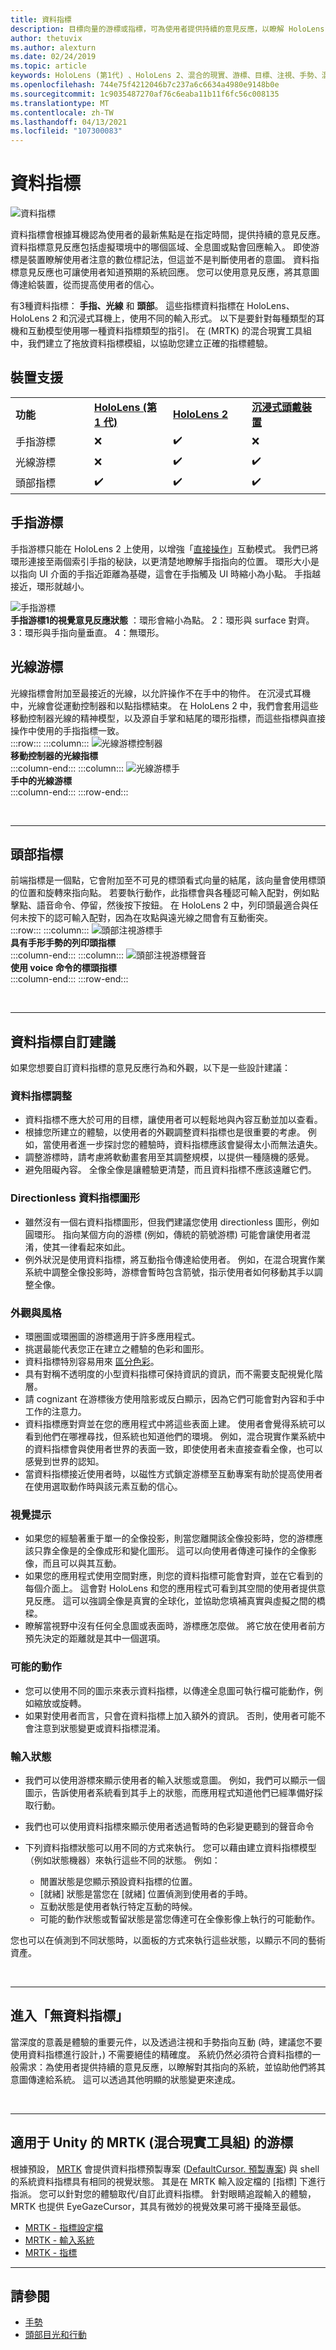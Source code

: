 ```yaml
---
title: 資料指標
description: 目標向量的游標或指標，可為使用者提供持續的意見反應，以瞭解 HoloLens 對其意圖的瞭解程度。
author: thetuvix
ms.author: alexturn
ms.date: 02/24/2019
ms.topic: article
keywords: HoloLens (第1代) 、HoloLens 2、混合的現實、游標、目標、注視、手勢、混合現實耳機、windows Mixed Reality 耳機、虛擬實境耳機、HoloLens、MRTK、混合現實工具組、放射片、輸入
ms.openlocfilehash: 744e75f4212046b7c237a6c6634a4980e9148b0e
ms.sourcegitcommit: 1c9035487270af76c6eaba11b11f6fc56c008135
ms.translationtype: MT
ms.contentlocale: zh-TW
ms.lasthandoff: 04/13/2021
ms.locfileid: "107300083"
---
```

# <a name="cursors"></a>資料指標

![資料指標](images/UX_Hero_Cursor.jpg)

資料指標會根據耳機認為使用者的最新焦點是在指定時間，提供持續的意見反應。 資料指標意見反應包括虛擬環境中的哪個區域、全息圖或點會回應輸入。 即使游標是裝置瞭解使用者注意的數位標記法，但這並不是判斷使用者的意圖。 資料指標意見反應也可讓使用者知道預期的系統回應。 您可以使用意見反應，將其意圖傳達給裝置，從而提高使用者的信心。

有3種資料指標： **手指、光線** 和 **頭部**。 這些指標資料指標在 HoloLens、HoloLens 2 和沉浸式耳機上，使用不同的輸入形式。 以下是要針對每種類型的耳機和互動模型使用哪一種資料指標類型的指引。 在 (MRTK) 的混合現實工具組中，我們建立了拖放資料指標模組，以協助您建立正確的指標體驗。

## <a name="device-support"></a>裝置支援

<table>
    <colgroup>
    <col width="25%" />
    <col width="25%" />
    <col width="25%" />
    <col width="25%" />
    </colgroup>
    <tr>
        <td><strong>功能</strong></td>
        <td><a href="/hololens/hololens1-hardware"><strong>HoloLens (第 1 代)</strong></a></td>
        <td><a href="https://docs.microsoft.com/hololens/hololens2-hardware"><strong>HoloLens 2</strong></td>
        <td><a href="../discover/immersive-headset-hardware-details.md"><strong>沉浸式頭戴裝置</strong></a></td>
    </tr>
     <tr>
        <td>手指游標</td>
        <td>❌</td>
        <td>✔️</td>
        <td>❌</td>
    </tr>
     <tr>
        <td>光線游標</td>
        <td>❌</td>
        <td>✔️</td>
        <td>✔️</td>
    </tr>
    <tr>
        <td>頭部指標</td>
        <td>✔️</td>
        <td>✔️</td>
        <td>✔️</td>
    </tr>
</table>

## <a name="finger-cursor"></a>手指游標

手指游標只能在 HoloLens 2 上使用，以增強「[直接操作](direct-manipulation.md)」互動模式。 我們已將環形連接至兩個索引手指的秘訣，以更清楚地瞭解手指指向的位置。 環形大小是以指向 UI 介面的手指近距離為基礎，這會在手指觸及 UI 時縮小為小點。 手指越接近，環形就越小。 <br>

![手指游標](images/finger-cursor.png)<br>
**手指游標1的視覺意見反應狀態** ：環形會縮小為點。 2：環形與 surface 對齊。 3：環形與手指向量垂直。 4：無環形。

## <a name="ray-cursor"></a>光線游標

光線指標會附加至最接近的光線，以允許操作不在手中的物件。 在沉浸式耳機中，光線會從運動控制器和以點指標結束。 在 HoloLens 2 中，我們會套用這些移動控制器光線的精神模型，以及源自手掌和結尾的環形指標，而這些指標與直接操作中使用的手指指標一致。 <br>
:::row:::
    :::column:::
        ![光線游標控制器](images/ray-cursor-controller.png)<br>
        **移動控制器的光線指標**<br>
    :::column-end:::
    :::column:::
        ![光線游標手](images/ray-cursor-hand.png)<br>
        **手中的光線游標**<br>
    :::column-end:::
:::row-end:::

<br>

---

## <a name="head-gaze-cursor"></a>頭部指標

前端指標是一個點，它會附加至不可見的標頭看式向量的結尾，該向量會使用標頭的位置和旋轉來指向點。 若要執行動作，此指標會與各種認可輸入配對，例如點擊點、語音命令、停留，然後按下按鈕。 在 HoloLens 2 中，列印頭最適合與任何未按下的認可輸入配對，因為在攻點與遠光線之間會有互動衝突。 <br>
:::row:::
    :::column:::
        ![頭部注視游標手](images/head-gaze-cursor-hand.png)<br>
        **具有手形手勢的列印頭指標**<br>
    :::column-end:::
    :::column:::
        ![頭部注視游標聲音](images/head-gaze-cursor-voice.png)<br>
        **使用 voice 命令的標頭指標**<br>
    :::column-end:::
:::row-end:::

<br>

---

## <a name="cursor-customization-recommendations"></a>資料指標自訂建議

如果您想要自訂資料指標的意見反應行為和外觀，以下是一些設計建議：

### <a name="cursor-scale"></a>資料指標調整

* 資料指標不應大於可用的目標，讓使用者可以輕鬆地與內容互動並加以查看。
* 根據您所建立的體驗，以使用者的外觀調整資料指標也是很重要的考慮。 例如，當使用者進一步探討您的體驗時，資料指標應該會變得太小而無法遺失。
* 調整游標時，請考慮將軟動畫套用至其調整規模，以提供一種隨機的感覺。
* 避免阻礙內容。 全像全像是讓體驗更清楚，而且資料指標不應該遠離它們。

### <a name="directionless-cursor-shape"></a>Directionless 資料指標圖形

* 雖然沒有一個右資料指標圖形，但我們建議您使用 directionless 圖形，例如圓環形。 指向某個方向的游標 (例如，傳統的箭號游標) 可能會讓使用者混淆，使其一律看起來如此。
* 例外狀況是使用資料指標，將互動指令傳達給使用者。 例如，在混合現實作業系統中調整全像投影時，游標會暫時包含箭號，指示使用者如何移動其手以調整全像。

### <a name="look-and-feel"></a>外觀與風格

* 環圈圖或環圈圖的游標適用于許多應用程式。
* 挑選最能代表您正在建立之體驗的色彩和圖形。
* 資料指標特別容易用來 [區分色彩](../develop/platform-capabilities-and-apis/hologram-stability.md#color-separation)。
* 具有對稱不透明度的小型資料指標可保持資訊的資訊，而不需要支配視覺化階層。
* 請 cognizant 在游標後方使用陰影或反白顯示，因為它們可能會對內容和手中工作的注意力。
* 資料指標應對齊並在您的應用程式中將這些表面上建。 使用者會覺得系統可以看到他們在哪裡尋找，但系統也知道他們的環境。 例如，混合現實作業系統中的資料指標會與使用者世界的表面一致，即使使用者未直接查看全像，也可以感覺到世界的認知。
* 當資料指標接近使用者時，以磁性方式鎖定游標至互動專案有助於提高使用者在使用選取動作時與該元素互動的信心。

### <a name="visual-cues"></a>視覺提示

* 如果您的經驗著重于單一的全像投影，則當您離開該全像投影時，您的游標應該只靠全像是的全像成形和變化圖形。 這可以向使用者傳達可操作的全像影像，而且可以與其互動。
* 如果您的應用程式使用空間對應，則您的資料指標可能會對齊，並在它看到的每個介面上。 這會對 HoloLens 和您的應用程式可看到其空間的使用者提供意見反應。 這可以強調全像是真實的全球化，並協助您填補真實與虛擬之間的橋樑。
* 瞭解當視野中沒有任何全息圖或表面時，游標應怎麼做。 將它放在使用者前方預先決定的距離就是其中一個選項。

### <a name="possible-actions"></a>可能的動作

* 您可以使用不同的圖示來表示資料指標，以傳達全息圖可執行檔可能動作，例如縮放或旋轉。
* 如果對使用者而言，只會在資料指標上加入額外的資訊。 否則，使用者可能不會注意到狀態變更或資料指標混淆。

### <a name="input-state"></a>輸入狀態

* 我們可以使用游標來顯示使用者的輸入狀態或意圖。 例如，我們可以顯示一個圖示，告訴使用者系統看到其手上的狀態，而應用程式知道他們已經準備好採取行動。
* 我們也可以使用資料指標來顯示使用者透過暫時的色彩變更聽到的聲音命令

* 下列資料指標狀態可以用不同的方式來執行。 您可以藉由建立資料指標模型（例如狀態機器）來執行這些不同的狀態。 例如：
    * 閒置狀態是您顯示預設資料指標的位置。
    * [就緒] 狀態是當您在 [就緒] 位置偵測到使用者的手時。
    * 互動狀態是使用者執行特定互動的時候。
    * 可能的動作狀態或暫留狀態是當您傳達可在全像影像上執行的可能動作。

您也可以在偵測到不同狀態時，以面板的方式來執行這些狀態，以顯示不同的藝術資產。

<br>

---

## <a name="going-cursor-free"></a>進入「無資料指標」

當深度的意義是體驗的重要元件，以及透過注視和手勢指向互動 (時，建議您不要使用資料指標進行設計，) 不需要絕佳的精確度。 系統仍然必須符合資料指標的一般需求：為使用者提供持續的意見反應，以瞭解對其指向的系統，並協助他們將其意圖傳達給系統。 這可以透過其他明顯的狀態變更來達成。

<br>

---

## <a name="cursor-in-mrtk-mixed-reality-toolkit-for-unity"></a>適用于 Unity 的 MRTK (混合現實工具組) 的游標

根據預設， [MRTK](https://github.com/Microsoft/MixedRealityToolkit-Unity) 會提供資料指標預製專案 ([DefaultCursor. 預製專案](https://github.com/microsoft/MixedRealityToolkit-Unity/tree/mrtk_release/Assets/MixedRealityToolkit.SDK/Features/UX/Prefabs/Cursors)) 與 shell 的系統資料指標具有相同的視覺狀態。 其是在 MRTK 輸入設定檔的 [指標] 下進行指派。 您可以針對您的體驗取代/自訂此資料指標。 針對眼睛追蹤輸入的體驗，MRTK 也提供 EyeGazeCursor，其具有微妙的視覺效果可將干擾降至最低。

* [MRTK - 指標設定檔](https://docs.microsoft.com/windows/mixed-reality/mrtk-unity/configuration/mixed-reality-configuration-guide#pointer-configuration)
* [MRTK - 輸入系統](https://docs.microsoft.com/windows/mixed-reality/mrtk-unity/features/input/overview)
* [MRTK - 指標](https://docs.microsoft.com/windows/mixed-reality/mrtk-unity/features/input/pointers)

---

## <a name="see-also"></a>請參閱

* [手勢](gaze-and-commit.md#composite-gestures)
* [頭部目光和行動](gaze-and-commit.md)